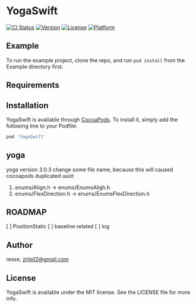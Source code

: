 # YogaSwift

[![CI Status](https://img.shields.io/travis/zhuruliang/YogaSwift.svg?style=flat)](https://travis-ci.org/zhuruliang/YogaSwift)
[![Version](https://img.shields.io/cocoapods/v/YogaSwift.svg?style=flat)](https://cocoapods.org/pods/YogaSwift)
[![License](https://img.shields.io/cocoapods/l/YogaSwift.svg?style=flat)](https://cocoapods.org/pods/YogaSwift)
[![Platform](https://img.shields.io/cocoapods/p/YogaSwift.svg?style=flat)](https://cocoapods.org/pods/YogaSwift)

## Example

To run the example project, clone the repo, and run `pod install` from the Example directory first.

## Requirements

## Installation

YogaSwift is available through [CocoaPods](https://cocoapods.org). To install
it, simply add the following line to your Podfile:

```ruby
pod 'YogaSwift'
```

## yoga

yoga version 3.0.3
change some file name, because this will caused cocoapods duplicated uuid:
1. enums/Align.h -> enums/EnumsAligh.h
2. enums/FlexDirection.h -> enums/EnumsFlexDirection.h

## ROADMAP

[ ] PositionStatic
[ ] baseline related
[ ] log

## Author

resse, zrljp12@gmail.com

## License

YogaSwift is available under the MIT license. See the LICENSE file for more info.
